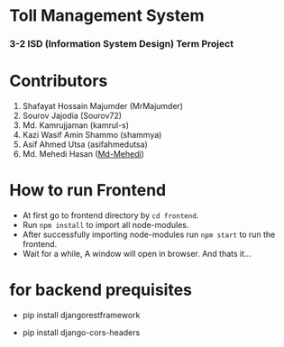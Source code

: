 # Toll Management System

### 3-2 ISD (Information System Design) Term Project

# Contributors

1. Shafayat Hossain Majumder (MrMajumder)
2. Sourov Jajodia (Sourov72)
3. Md. Kamrujjaman (kamrul-s)
4. Kazi Wasif Amin Shammo (shammya)
5. Asif Ahmed Utsa (asifahmedutsa)
6. Md. Mehedi Hasan ([Md-Mehedi](https://github.com/md-mehedi))

# How to run Frontend

- At first go to frontend directory by `cd frontend`.
- Run `npm install` to import all node-modules.
- After successfully importing node-modules run `npm start` to run the frontend.
- Wait for a while, A window will open in browser. And thats it...

# for backend prequisites

- pip install djangorestframework

- pip install django-cors-headers
